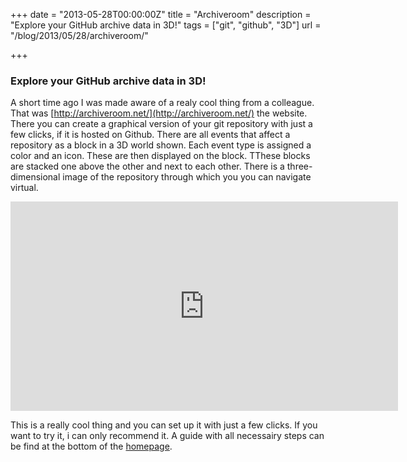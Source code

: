 +++
date = "2013-05-28T00:00:00Z"
title = "Archiveroom"
description = "Explore your GitHub archive data in 3D!"
tags = ["git", "github", "3D"]
url = "/blog/2013/05/28/archiveroom/"

+++

### Explore your GitHub archive data in 3D!

A short time ago I was made aware of a realy cool thing from a colleague. That was [http://archiveroom.net/](http://archiveroom.net/) the website. 
There you can create a graphical version of your git repository with just a few clicks, if it is hosted on Github.
There are all events that affect a repository as a block in a 3D world shown. Each event type is assigned a color and an icon. These are then displayed on the block. 
TThese blocks are stacked one above the other and next to each other. There is a three-dimensional image of the repository through which you you can navigate virtual.

<iframe width="620" height="335" src="http://www.youtube.com/embed/G6CzzCu6wXs?&amp;output=embed&amp;rel=0&amp;theme=light&amp;showinfo=0" frameborder="0" allowfullscreen=""></iframe>

This is a really cool thing and you can set up it with just a few clicks. If you want to try it, i can only recommend it. 
A guide with all necessairy steps can be find at the bottom of the [homepage](http://archiveroom.net/).
